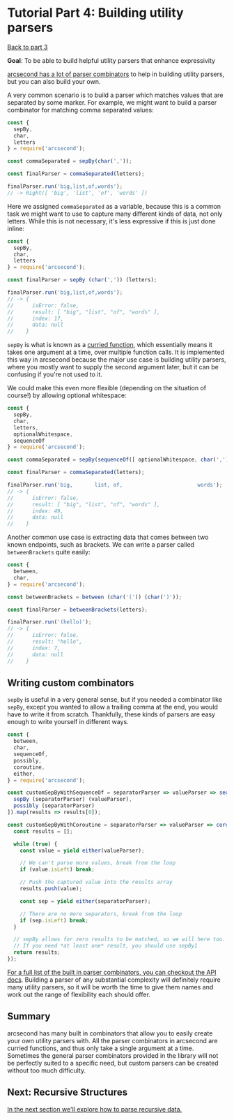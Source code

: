# Tutorial Part 4: Building utility parsers

[Back to part 3](./tutorial-part-3.md)

**Goal**: To be able to build helpful utility parsers that enhance expressivity

[arcsecond has a lot of parser combinators](https://github.com/francisrstokes/arcsecond#api) to help in building utility parsers, but you can also build your own.

A very common scenario is to build a parser which matches values that are separated by some marker. For example, we might want to build a parser combinator for matching comma separated values:

```javascript
const {
  sepBy,
  char,
  letters
} = require('arcsecond');

const commaSeparated = sepBy(char(','));

const finalParser = commaSeparated(letters);

finalParser.run('big,list,of,words');
// -> Right([ 'big', 'list', 'of', 'words' ])
```

Here we assigned `commaSeparated` as a variable, because this is a common task we might want to use to capture many different kinds of data, not only letters. While this is not necessary, it's less expressive if this is just done inline:

```javascript
const {
  sepBy,
  char,
  letters
} = require('arcsecond');

const finalParser = sepBy (char(',')) (letters);

finalParser.run('big,list,of,words');
// -> {
//      isError: false,
//      result: [ "big", "list", "of", "words" ],
//      index: 17,
//      data: null
//    }
```

`sepBy` is what is known as a [curried function](https://www.sitepoint.com/currying-in-functional-javascript/), which essentially means it takes one argument at a time, over multiple function calls. It is implemented this way in arcsecond because the major use case is building utility parsers, where you mostly want to supply the second argument later, but it can be confusing if you're not used to it.

We could make this even more flexible (depending on the situation of course!) by allowing optional whitespace:

```javascript
const {
  sepBy,
  char,
  letters,
  optionalWhitespace,
  sequenceOf
} = require('arcsecond');

const commaSeparated = sepBy(sequenceOf([ optionalWhitespace, char(','), optionalWhitespace ]));

const finalParser = commaSeparated(letters);

finalParser.run('big,       list, of,                        words');
// -> {
//      isError: false,
//      result: [ "big", "list", "of", "words" ],
//      index: 49,
//      data: null
//    }
```

Another common use case is extracting data that comes between two known endpoints, such as brackets. We can write a parser called `betweenBrackets` quite easily:

```javascript
const {
  between,
  char,
} = require('arcsecond');

const betweenBrackets = between (char('(')) (char(')'));

const finalParser = betweenBrackets(letters);

finalParser.run('(hello)');
// -> {
//      isError: false,
//      result: "hello",
//      index: 7,
//      data: null
//    }
```

## Writing custom combinators

`sepBy` is useful in a very general sense, but if you needed a combinator like `sepBy`, except you wanted to allow a trailing comma at the end, you would have to write it from scratch. Thankfully, these kinds of parsers are easy enough to write yourself in different ways.

```javascript
const {
  between,
  char,
  sequenceOf,
  possibly,
  coroutine,
  either,
} = require('arcsecond');

const customSepByWithSequenceOf = separatorParser => valueParser => sequenceOf([
  sepBy (separatorParser) (valueParser),
  possibly (separatorParser)
]).map(results => results[0]);

const customSepByWithCoroutine = separatorParser => valueParser => coroutine(function* () {
  const results = [];

  while (true) {
    const value = yield either(valueParser);

    // We can't parse more values, break from the loop
    if (value.isLeft) break;

    // Push the captured value into the results array
    results.push(value);

    const sep = yield either(separatorParser);

    // There are no more separators, break from the loop
    if (sep.isLeft) break;
  }

  // sepBy allows for zero results to be matched, so we will here too.
  // If you need *at least one* result, you should use sepBy1
  return results;
});
```

[For a full list of the built in parser combinators, you can checkout the API docs](https://github.com/francisrstokes/arcsecond#api). Building a parser of any substantial complexity will definitely require many utility parsers, so it will be worth the time to give them names and work out the range of flexibility each should offer.

## Summary

arcsecond has many built in combinators that allow you to easily create your own utility parsers with. All the parser combinators in arcsecond are curried functions, and thus only take a single argument at a time. Sometimes the general parser combinators provided in the library will not be perfectly suited to a specific need, but custom parsers can be created without too much difficulty.

## Next: Recursive Structures

[In the next section we'll explore how to parse recursive data.](./tutorial-part-5.md)
